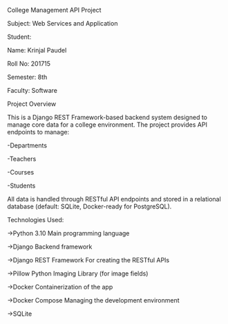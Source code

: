 College Management API Project

Subject: Web Services and Application

Student: 

Name: Krinjal Paudel

Roll No: 201715

Semester: 8th

Faculty: Software

Project Overview

This is a Django REST Framework-based backend system designed to manage core data for a college environment. The project provides API endpoints to manage:

-Departments 

-Teachers

-Courses 

-Students

All data is handled through RESTful API endpoints and stored in a relational database (default: SQLite, Docker-ready for PostgreSQL).

Technologies Used:

->Python 3.10	Main programming language

->Django	Backend framework

->Django REST Framework	For creating the RESTful APIs

->Pillow	Python Imaging Library (for image fields)

->Docker	Containerization of the app

->Docker Compose	Managing the development environment

->SQLite

